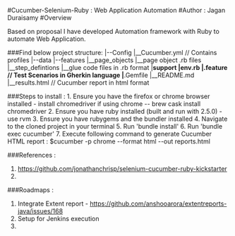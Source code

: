 #Cucumber-Selenium-Ruby : Web Application Automation
#Author : Jagan Duraisamy
#Overview

Based on proposal I have developed Automation framework with Ruby to automate Web Application.

###Find below project structure: 
   |--Config
      |__Cucumber.yml // Contains profiles
   |--data
   |--features
      |__page_objects
         |__page object .rb files
      |__step_defintions
         |__glue code files in .rb format
      |__support
         |__env.rb
      |__.feature  // Test Scenarios in Gherkin language
    |__.Gemfile
    |__README.md
    |__results.html // Cucumber report in html format

###Steps to install :
      1. Ensure you have the firefox or chrome browser installed - install chromedriver if using chrome
          -- brew cask install chromedriver
      2. Ensure you have ruby installed (built and run with 2.5.0) - use rvm
      3. Ensure you have rubygems and the bundler installed
      4. Navigate to the cloned project in your terminal
      5. Run 'bundle install'
      6. Run 'bundle exec cucumber'
      7. Execute following command to generate Cucumber HTML report : $cucumber -p chrome --format html --out reports.html

###References :
  1. https://github.com/jonathanchrisp/selenium-cucumber-ruby-kickstarter
  2. 
  
###Roadmaps :
  1. Integrate Extent report 
    - https://github.com/anshooarora/extentreports-java/issues/168
  2. Setup for Jenkins execution
  3. 
